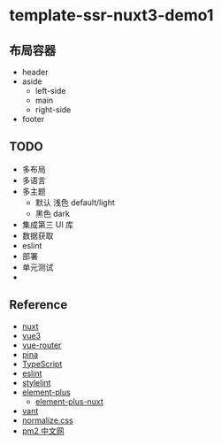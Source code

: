 # template-ssr-nuxt3-demo1

## 布局容器

- header
- aside
  - left-side
  - main
  - right-side
- footer

## TODO

- 多布局
- 多语言
- 多主题
  - 默认 浅色 default/light
  - 黑色 dark
- 集成第三 UI 库
- 数据获取
- eslint
- 部署
- 单元测试
-

## Reference

- [nuxt](https://nuxt.com.cn/docs/guide/directory-structure/pages)
- [vue3](https://vuejs.org/guide/introduction.html)
- [vue-router](https://router.vuejs.org/zh/introduction.html)
- [pina](https://pinia.vuejs.org/zh/introduction.html)
- [TypeScript](https://ts.nodejs.cn/docs/handbook/typescript-from-scratch.html)
- [eslint](https://eslint.nodejs.cn/docs/latest/use/getting-started)
- [stylelint](https://www.stylelint.cn/)
- [element-plus](https://element-plus.org/zh-CN/guide/installation.html)
  - [element-plus-nuxt](https://github.com/element-plus/element-plus-nuxt)
- [vant](https://vant-ui.github.io/vant/#/zh-CN/)
- [normalize.css](https://github.com/necolas/normalize.css)
- [pm2 中文网](https://pm2.fenxianglu.cn/docs/start)
